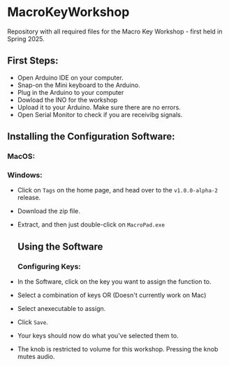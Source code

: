 # MacroKeyWorkshop
Repository with all required files for the Macro Key Workshop - first held in Spring 2025.

## First Steps:
- Open Arduino IDE on your computer.
- Snap-on the Mini keyboard to the Arduino.
- Plug in the Arduino to your computer
- Dowload the INO for the workshop
- Upload it to your Arduino. Make sure there are no errors.
- Open Serial Monitor to check if you are receivibg signals.

## Installing the Configuration Software:
### MacOS:

### Windows:

- Click on `Tags` on the home page, and head over to the `v1.0.0-alpha-2` release.
- Download the zip file.
- Extract, and then just double-click on `MacroPad.exe`

  ## Using the Software
  ### Configuring Keys:
- In the Software, click on the key you want to assign the function to.
- Select a combination of keys OR (Doesn't currently work on Mac)
- Select anexecutable to assign.
- Click `Save`.
- Your keys should now do what you've selected them to.
- The knob is restricted to volume for this workshop. Pressing the knob mutes audio.
